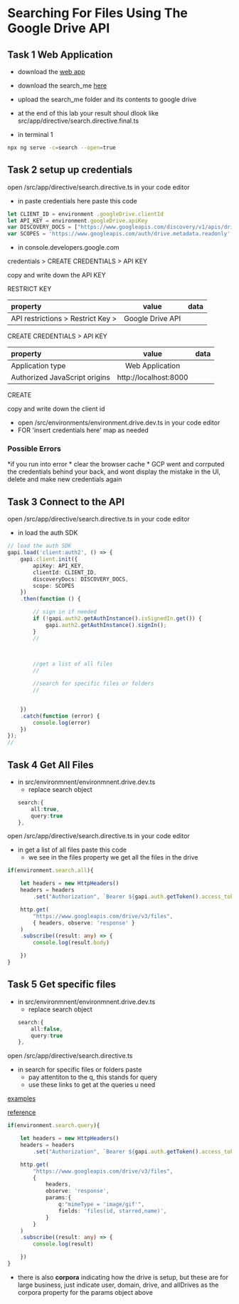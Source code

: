 # Searching For Files Using The Google Drive API

## Task 1 Web Application 

* download the [web app](https://github.com/codequickie123/AngularDriveApp)
* download the search_me [here](https://github.com/codequickie123/Google/tree/master/API/drive/vids/Searching_for_Files/search_me)
* upload the search_me  folder and its contents to google drive


* at the end of this lab your result shoul dlook like src/app/directive/search.directive.final.ts

* in terminal 1
```bash
npx ng serve -c=search --open=true
```

## Task 2 setup up credentials

open /src/app/directive/search.directive.ts in your code editor
* in paste credentials here paste this code
```ts
let CLIENT_ID = environment .googleDrive.clientId
let API_KEY = environment.googleDrive.apiKey
var DISCOVERY_DOCS = ["https://www.googleapis.com/discovery/v1/apis/drive/v3/rest"];
var SCOPES = 'https://www.googleapis.com/auth/drive.metadata.readonly';
```

* in console.developers.google.com

credentials > CREATE CREDENTIALS > API KEY

copy and write down the API KEY

RESTRICT KEY 

|property|value|data|
|:------|:------:|------:|
|API restrictions > Restrict Key > |Google Drive API||

CREATE CREDENTIALS > API KEY

|property|value|data|
|:------|:------:|------:|
|Application type|Web Application||
|Authorized JavaScript origins|http://localhost:8000||

CREATE


copy and write down the client id 


* open /src/environments/environment.drive.dev.ts in your code editor
* FOR 'insert credentials here' map as needed

### Possible Errors

*if you run into error 
    * clear the browser cache
    * GCP went and corrputed the credentials behind your back, and wont display the mistake in the UI, delete and make new credentials again



## Task 3 Connect to the API

open /src/app/directive/search.directive.ts in your code editor
* in load the auth SDK
```ts
// load the auth SDK
gapi.load('client:auth2', () => {
    gapi.client.init({
        apiKey: API_KEY,
        clientId: CLIENT_ID,
        discoveryDocs: DISCOVERY_DOCS,
        scope: SCOPES
    })
    .then(function () {

        // sign in if needed
        if (!gapi.auth2.getAuthInstance().isSignedIn.get()) {
            gapi.auth2.getAuthInstance().signIn();
        }
        //

    

        //get a list of all files
        //

        //search for specific files or folders
        //


    })
    .catch(function (error) {
        console.log(error)
    })
});
//
```


## Task 4 Get All Files



* in src/environmnent/environmnent.drive.dev.ts
    * replace search object
    ```ts
    search:{
		all:true,
		query:true
	},
    ```

open /src/app/directive/search.directive.ts in your code editor
* in get a list of all files paste this code    
    * we see in the files property we get all the files in the drive
```ts
if(environment.search.all){

    let headers = new HttpHeaders()
    headers = headers
        .set("Authorization", `Bearer ${gapi.auth.getToken().access_token}`)

    http.get(
        "https://www.googleapis.com/drive/v3/files",
        { headers, observe: 'response' }
    )
    .subscribe((result: any) => {
        console.log(result.body)

    })
}
```

## Task 5 Get specific files



* in src/environmnent/environmnent.drive.dev.ts
    * replace search object
    ```ts
    search:{
		all:false,
		query:true
	},
    ```



open /src/app/directive/search.directive.ts 
* in search for specific files or folders paste
    * pay attentiton to the q, this stands for query 
    * use these links to get at the queries u need  

[examples](https://developers.google.com/drive/api/v3/search-files#query_string_examples)

[reference](https://developers.google.com/drive/api/v3/ref-search-terms#operators)    
```ts
if(environment.search.query){

    let headers = new HttpHeaders()
    headers = headers
        .set("Authorization", `Bearer ${gapi.auth.getToken().access_token}`)

    http.get(
        "https://www.googleapis.com/drive/v3/files",
        {
            headers,
            observe: 'response',
            params:{
                q:"mimeType = 'image/gif'",
                fields: 'files(id, starred,name)',
            }
        }
    )
    .subscribe((result: any) => {
        console.log(result)

    })
}
```

* there is also __corpora__ indicating how the drive is setup, but these are for large business, just indicate user, domain, drive, and allDrives as the corpora property for the params object above